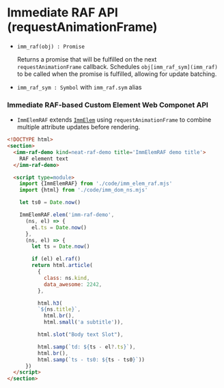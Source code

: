 # Immediate RAF API (requestAnimationFrame)

- `imm_raf(obj) : Promise`

  Returns a promise that will be fulfilled on the next `requestAnimationFrame` callback.
  Schedules `obj[imm_raf_sym](imm_raf)` to be called when the promise is fulfilled,
  allowing for update batching.

- `imm_raf_sym : Symbol` with `imm_raf.sym` alias

### Immediate RAF-based Custom Element Web Componet API
 
- `ImmElemRAF` extends [`ImmElem`](docs/imm_elem.md) using `requestAnimationFrame` to combine multiple attribute updates before rendering.

```html
<!DOCTYPE html>
<section>
  <imm-raf-demo kind=neat-raf-demo title='ImmElemRAF demo title'>
    RAF element text
  </imm-raf-demo>

  <script type=module>
    import {ImmElemRAF} from './code/imm_elem_raf.mjs'
    import {html} from './code/imm_dom_ns.mjs'

    let ts0 = Date.now()

    ImmElemRAF.elem('imm-raf-demo',
      (ns, el) => {
        el.ts = Date.now()
      },
      (ns, el) => {
        let ts = Date.now()

        if (el) el.raf()
        return html.article(
          {
            class: ns.kind,
            data_awesome: 2242,
          },

          html.h3(
          `${ns.title}`,
            html.br(),
            html.small('a subtitle')),

          html.slot("Body text Slot"),

          html.samp(`td: ${ts - el?.ts}`),
          html.br(),
          html.samp(`ts - ts0: ${ts - ts0}`))
      })
  </script>
</section>
```
